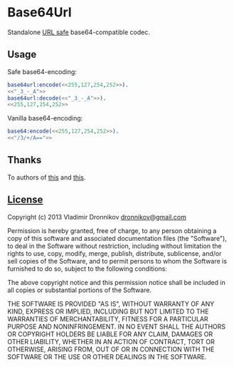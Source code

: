 Base64Url
==============

Standalone [URL safe](http://tools.ietf.org/html/rfc4648) base64-compatible codec.

Usage
--------------

Safe base64-encoding:
```erlang
base64url:encode(<<255,127,254,252>>).
<<"_3_-_A">>
base64url:decode(<<"_3_-_A">>).
<<255,127,254,252>>
```

Vanilla base64-encoding:
```erlang
base64:encode(<<255,127,254,252>>).
<<"/3/+/A==">>
```

Thanks
--------------

To authors of [this](https://github.com/basho/riak_control/blob/master/src/base64url.erl) and [this](https://github.com/mochi/mochiweb/blob/master/src/mochiweb_base64url.erl).

[License](base64url/blob/master/LICENSE.txt)
-------

Copyright (c) 2013 Vladimir Dronnikov <dronnikov@gmail.com>

Permission is hereby granted, free of charge, to any person obtaining a copy of
this software and associated documentation files (the "Software"), to deal in
the Software without restriction, including without limitation the rights to
use, copy, modify, merge, publish, distribute, sublicense, and/or sell copies of
the Software, and to permit persons to whom the Software is furnished to do so,
subject to the following conditions:

The above copyright notice and this permission notice shall be included in all
copies or substantial portions of the Software.

THE SOFTWARE IS PROVIDED "AS IS", WITHOUT WARRANTY OF ANY KIND, EXPRESS OR
IMPLIED, INCLUDING BUT NOT LIMITED TO THE WARRANTIES OF MERCHANTABILITY, FITNESS
FOR A PARTICULAR PURPOSE AND NONINFRINGEMENT. IN NO EVENT SHALL THE AUTHORS OR
COPYRIGHT HOLDERS BE LIABLE FOR ANY CLAIM, DAMAGES OR OTHER LIABILITY, WHETHER
IN AN ACTION OF CONTRACT, TORT OR OTHERWISE, ARISING FROM, OUT OF OR IN
CONNECTION WITH THE SOFTWARE OR THE USE OR OTHER DEALINGS IN THE SOFTWARE.
